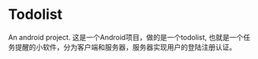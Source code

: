 # Todolist
An android project.
这是一个Android项目，做的是一个todolist, 也就是一个任务提醒的小软件，分为客户端和服务器，服务器实现用户的登陆注册认证。
